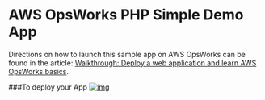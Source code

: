 # AWS OpsWorks PHP Simple Demo App

Directions on how to launch this sample app on AWS OpsWorks can be found in the article: [Walkthrough: Deploy a web
application and learn AWS OpsWorks basics](http://docs.aws.amazon.com/opsworks/latest/userguide/gettingstarted.walkthrough.phpapp.html).

###To deploy your App 
[![img](https://s3-ap-southeast-1.amazonaws.com/megampub/images/megamafrica/DEPLOY-TO-MEGAM-AFRICA1.png)](https://console.megamafrica.com)
